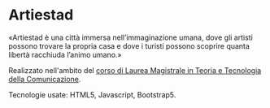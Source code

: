 # Artiestad
«Artiestad è una città immersa nell’immaginazione umana, dove gli artisti possono trovare la propria casa e dove i turisti possono scoprire quanta libertà racchiuda l’animo umano.»

Realizzato nell'ambito del [corso di Laurea Magistrale in Teoria e Tecnologia della Comunicazione](https://www.disco.unimib.it/it/didattica/offerta-formativa/corso-laurea-magistrale-teoria-e-tecnologia-della-comunicazione-ttc).

Tecnologie usate: HTML5, Javascript, Bootstrap5.
